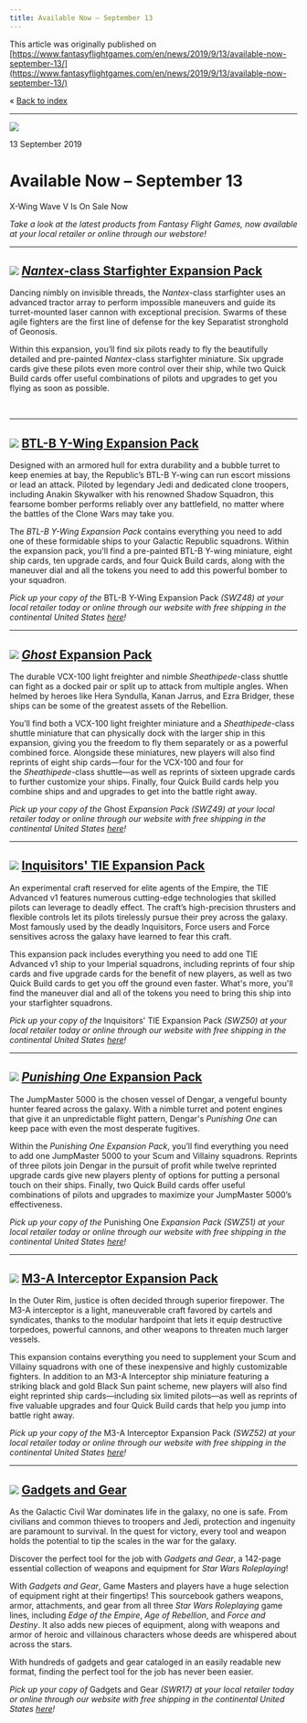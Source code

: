 ```yaml
---
title: Available Now – September 13
---
```


This article was originally published on [https://www.fantasyflightgames.com/en/news/2019/9/13/available-now-september-13/](https://www.fantasyflightgames.com/en/news/2019/9/13/available-now-september-13/)

&laquo; [Back to index](../index.md)

---

![](f1a6ee9fc0efd8429be32b73dacfe41e.jpg)

13 September 2019

Available Now – September 13
============================

X-Wing Wave V Is On Sale Now

_Take a look at the latest products from Fantasy Flight Games, now available at your local retailer or online through our webstore!_

* * *

![](b294646b1ba260c6f52dfe10b79d2982.png) [_Nantex_\-class Starfighter Expansion Pack](https://www.fantasyflightgames.com/en/products/x-wing-second-edition/products/nantex-class-starfighter-expansion-pack/)
-----------------------------------------------------------------------------------------------------------------------------------------------------------------------------------------------------------------------------------------------------------------------------------------------

Dancing nimbly on invisible threads, the _Nantex_\-class starfighter uses an advanced tractor array to perform impossible maneuvers and guide its turret-mounted laser cannon with exceptional precision. Swarms of these agile fighters are the first line of defense for the key Separatist stronghold of Geonosis.

Within this expansion, you’ll find six pilots ready to fly the beautifully detailed and pre-painted _Nantex_\-class starfighter miniature. Six upgrade cards give these pilots even more control over their ship, while two Quick Build cards offer useful combinations of pilots and upgrades to get you flying as soon as possible.

  
 

* * *

![](ef7ea60964e743e807be1d829742fd3a.png) [BTL-B Y-Wing Expansion Pack](https://www.fantasyflightgames.com/en/products/x-wing-second-edition/products/btl-b-y-wing-expansion-pack/)
--------------------------------------------------------------------------------------------------------------------------------------------------------------------------------------------------------------------------------------------------------------------

Designed with an armored hull for extra durability and a bubble turret to keep enemies at bay, the Republic’s BTL-B Y-wing can run escort missions or lead an attack. Piloted by legendary Jedi and dedicated clone troopers, including Anakin Skywalker with his renowned Shadow Squadron, this fearsome bomber performs reliably over any battlefield, no matter where the battles of the Clone Wars may take you.

The _BTL-B Y-Wing Expansion Pack_ contains everything you need to add one of these formidable ships to your Galactic Republic squadrons. Within the expansion pack, you'll find a pre-painted BTL-B Y-wing miniature, eight ship cards, ten upgrade cards, and four Quick Build cards, along with the maneuver dial and all the tokens you need to add this powerful bomber to your squadron.

_Pick up your copy of the_ BTL-B Y-Wing Expansion Pack _(SWZ48) at your local retailer today or online through our website_ _with free shipping in the continental United States_ _[here](https://www.fantasyflightgames.com/en/products/x-wing-second-edition/products/btl-b-y-wing-expansion-pack/)!_

* * *

![](ebc6d9295a8e6fdabe8a9fa97b4b97e5.png) [_Ghost_ Expansion Pack](https://www.fantasyflightgames.com/en/products/x-wing-second-edition/products/x-wing-second-edition-ghost-expansion-pack/)
------------------------------------------------------------------------------------------------------------------------------------------------------------------------------------------------------------------------------------------------------------------------------

The durable VCX-100 light freighter and nimble _Sheathipede_\-class shuttle can fight as a docked pair or split up to attack from multiple angles. When helmed by heroes like Hera Syndulla, Kanan Jarrus, and Ezra Bridger, these ships can be some of the greatest assets of the Rebellion.

You’ll find both a VCX-100 light freighter miniature and a _Sheathipede_\-class shuttle miniature that can physically dock with the larger ship in this expansion, giving you the freedom to fly them separately or as a powerful combined force. Alongside these miniatures, new players will also find reprints of eight ship cards—four for the VCX-100 and four for the _Sheathipede_\-class shuttle—as well as reprints of sixteen upgrade cards to further customize your ships. Finally, four Quick Build cards help you combine ships and and upgrades to get into the battle right away.

_Pick up your copy of the_ Ghost _Expansion Pack (SWZ49) at your local retailer today or online through our website_ _with free shipping in the continental United States_ _[here](https://www.fantasyflightgames.com/en/products/x-wing-second-edition/products/x-wing-second-edition-ghost-expansion-pack/)!_

* * *

![](ff5f84f7657801ed74d3ef8f47e7e712.png) [Inquisitors' TIE Expansion Pack](https://www.fantasyflightgames.com/en/products/x-wing-second-edition/products/x-wing-second-edition-inquisitors-tie-expansion-pack/)
-------------------------------------------------------------------------------------------------------------------------------------------------------------------------------------------------------------------------------------------------------------------------------------------------

An experimental craft reserved for elite agents of the Empire, the TIE Advanced v1 features numerous cutting-edge technologies that skilled pilots can leverage to deadly effect. The craft’s high-precision thrusters and flexible controls let its pilots tirelessly pursue their prey across the galaxy. Most famously used by the deadly Inquisitors, Force users and Force sensitives across the galaxy have learned to fear this craft.

This expansion pack includes everything you need to add one TIE Advanced v1 ship to your Imperial squadrons, including reprints of four ship cards and five upgrade cards for the benefit of new players, as well as two Quick Build cards to get you off the ground even faster. What's more, you'll find the maneuver dial and all of the tokens you need to bring this ship into your starfighter squadrons.

_Pick up your copy of the_ Inquisitors' TIE Expansion Pack _(SWZ50) at your local retailer today or online through our website_ _with free shipping in the continental United States_ _[here](https://www.fantasyflightgames.com/en/products/x-wing-second-edition/products/x-wing-second-edition-inquisitors-tie-expansion-pack/)!_

* * *

![](879c9a7319ad1f7422cae813617638c6.png) [_Punishing One_ Expansion Pack](https://www.fantasyflightgames.com/en/products/x-wing-second-edition/products/x-wing-second-edition-punishing-one-expansion-pack/)
----------------------------------------------------------------------------------------------------------------------------------------------------------------------------------------------------------------------------------------------------------------------------------------------

The JumpMaster 5000 is the chosen vessel of Dengar, a vengeful bounty hunter feared across the galaxy. With a nimble turret and potent engines that give it an unpredictable flight pattern, Dengar's _Punishing One_ can keep pace with even the most desperate fugitives.

Within the _Punishing One Expansion Pack_, you’ll find everything you need to add one JumpMaster 5000 to your Scum and Villainy squadrons. Reprints of three pilots join Dengar in the pursuit of profit while twelve reprinted upgrade cards give new players plenty of options for putting a personal touch on their ships. Finally, two Quick Build cards offer useful combinations of pilots and upgrades to maximize your JumpMaster 5000’s effectiveness.

_Pick up your copy of the_ Punishing One _Expansion Pack (SWZ51) at your local retailer today or online through our website_ _with free shipping in the continental United States_ _[here](https://www.fantasyflightgames.com/en/products/x-wing-second-edition/products/x-wing-second-edition-punishing-one-expansion-pack/)!_

* * *

![](8cea8146f226524ba07ecba4e8cf47ea.png) [M3-A Interceptor Expansion Pack](https://www.fantasyflightgames.com/en/products/x-wing-second-edition/products/x-wing-second-edition-m3-interceptor-expansion-pack/)
------------------------------------------------------------------------------------------------------------------------------------------------------------------------------------------------------------------------------------------------------------------------------------------------

In the Outer Rim, justice is often decided through superior firepower. The M3-A interceptor is a light, maneuverable craft favored by cartels and syndicates, thanks to the modular hardpoint that lets it equip destructive torpedoes, powerful cannons, and other weapons to threaten much larger vessels.

This expansion contains everything you need to supplement your Scum and Villainy squadrons with one of these inexpensive and highly customizable fighters. In addition to an M3-A Interceptor ship miniature featuring a striking black and gold Black Sun paint scheme, new players will also find eight reprinted ship cards—including six limited pilots—as well as reprints of five valuable upgrades and four Quick Build cards that help you jump into battle right away.

_Pick up your copy of the_ M3-A Interceptor Expansion Pack _(SWZ52) at your local retailer today or online through our website _with free shipping in the continental United States_ [here](https://www.fantasyflightgames.com/en/products/x-wing-second-edition/products/x-wing-second-edition-m3-interceptor-expansion-pack/)!_

* * *

![](9bec653018fe6bbe6177cb474814fa55.png) [Gadgets and Gear](https://www.fantasyflightgames.com/en/products/star-wars-age-of-rebellion/products/gadgets-and-gear/)
---------------------------------------------------------------------------------------------------------------------------------------------------------------------------------------------------------------------------------------------------

As the Galactic Civil War dominates life in the galaxy, no one is safe. From civilians and common thieves to troopers and Jedi, protection and ingenuity are paramount to survival. In the quest for victory, every tool and weapon holds the potential to tip the scales in the war for the galaxy.

Discover the perfect tool for the job with _Gadgets and Gear_, a 142-page essential collection of weapons and equipment for _Star Wars Roleplaying_!

With _Gadgets and Gear_, Game Masters and players have a huge selection of equipment right at their fingertips! This sourcebook gathers weapons, armor, attachments, and gear from all three _Star Wars Roleplaying_ game lines, including _Edge of the Empire_, _Age of Rebellion_, and _Force and Destiny_. It also adds new pieces of equipment, along with weapons and armor of heroic and villainous characters whose deeds are whispered about across the stars.

With hundreds of gadgets and gear cataloged in an easily readable new format, finding the perfect tool for the job has never been easier.

_Pick up your copy of_ Gadgets and Gear _(SWR17) at your local retailer today or online through our website_ _with free shipping in the continental United States_ _[here](https://www.fantasyflightgames.com/en/products/star-wars-age-of-rebellion/products/gadgets-and-gear/)!_